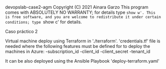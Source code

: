 devopslab-case2-agm Copyright (C) 2021  Ainara Garzo
This program comes with ABSOLUTELY NO WARRANTY; for details type `show w'.
This is free software, and you are welcome to redistribute it
under certain conditions; type `show c' for details.

Caso práctico 2

Virtual machine deploy using Terraform in './terraform'.
'credentials.tf' file is needed where the following features must be defined for to deploy the machines in Azure:
 -subscription_id
 -client_id
 -client_secret
 -tenant_id 

 It can be also deployed using the Ansible Playbook 'deploy-terraform.yaml'
 


